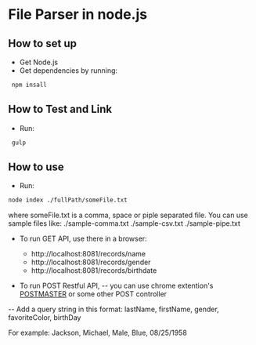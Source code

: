 File Parser in node.js
==================================================

How to set up
--------------------------------------
- Get Node.js
- Get dependencies by running:
```bash
 npm insall
```

How to Test and Link
--------------------------------------
- Run:
```bash
 gulp
```

How to use
--------------------------------------
- Run:
```bash
node index ./fullPath/someFile.txt
```

where someFile.txt is a comma, space or piple separated file. You can use sample files like:
./sample-comma.txt
./sample-csv.txt
./sample-pipe.txt


- To run GET API,  use there in a browser:
    - http://localhost:8081/records/name
    - http://localhost:8081/records/gender
    - http://localhost:8081/records/birthdate


- To run POST Restful API,
-- you can use chrome extention's [POSTMASTER](https://chrome.google.com/webstore/detail/postman/fhbjgbiflinjbdggehcddcbncdddomop) or some other POST controller

-- Add a query string in this format:
lastName, firstName, gender, favoriteColor, birthDay


For example:
Jackson,  Michael,  Male, Blue,  08/25/1958
